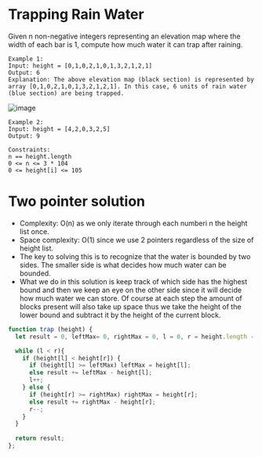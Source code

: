 # Trapping Rain Water
Given n non-negative integers representing an elevation map where the width of each bar is 1, compute how much water it can trap after raining.
```
Example 1:
Input: height = [0,1,0,2,1,0,1,3,2,1,2,1]
Output: 6
Explanation: The above elevation map (black section) is represented by array [0,1,0,2,1,0,1,3,2,1,2,1]. In this case, 6 units of rain water (blue section) are being trapped.
```
![image](../img/trappingRainWater1.png)

```
Example 2:
Input: height = [4,2,0,3,2,5]
Output: 9
```
 
```
Constraints:
n == height.length
0 <= n <= 3 * 104
0 <= height[i] <= 105
```


# Two pointer solution
- Complexity: O(n) as we only iterate through each numberi n the height list once.
- Space complexity: O(1) since we use 2 pointers regardless of the size of height list.
- The key to solving this is to recognize that the water is bounded by two sides. The smaller side is what decides how much water can be bounded. 
- What we do in this solution is keep track of which side has the highest bound and then we keep an eye on the other side since it will decide how much water we can store. Of course at each step the amount of blocks present will also take up space thus we take the height of the lower bound and subtract it by the height of the current block.
```js
function trap (height) {
  let result = 0, leftMax= 0, rightMax = 0, l = 0, r = height.length - 1;

  while (l < r){
    if (height[l] < height[r]) {
      if (height[l] >= leftMax) leftMax = height[l];
      else result += leftMax - height[l];
      l++;
    } else {
      if (height[r] >= rightMax) rightMax = height[r];
      else result += rightMax - height[r];
      r--;
    }
  }
  
  return result;
};

```
